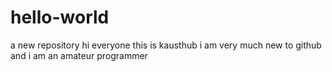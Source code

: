 # hello-world
a new repository
hi everyone
this is kausthub
i am very much new to github and i am an amateur programmer
